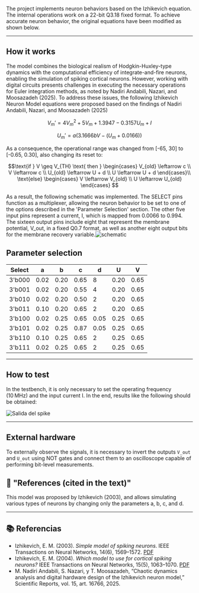 The project implements neuron behaviors based on the Izhikevich equation. The internal operations work on a 22-bit Q3.18 fixed format. To achieve accurate neuron behavior, the original equations have been modified as shown below.

---

## How it works

The model combines the biological realism of Hodgkin-Huxley-type dynamics with the computational efficiency of integrate-and-fire neurons, enabling the simulation of spiking cortical neurons. However, working with digital circuits presents challenges in executing the necessary operations for Euler integration methods, as noted by Nadiri Andabili, Nazari, and Moosazadeh (2025). To address these issues, the following Izhikevich Neuron Model equations were proposed based on the findings of Nadiri Andabili, Nazari, and Moosazadeh (2025)

```math
V_m' = 4V_m^2 + 5V_m + 1.3947 - 0.3157U_m + I
```

```math
U_m' = a(3.1666bV - (U_m+0.0166))
```

As a consequence, the operational range was changed from [-65, 30] to [-0.65, 0.30],  also changing its reset to:

```math
\text{if } V \geq V_{TH} \text{ then }
\begin{cases}
V_{old} \leftarrow c \\
V \leftarrow c \\
U_{old} \leftarrow U + d \\
U \leftarrow U + d
\end{cases}\\
\text{else}
\begin{cases}
V \leftarrow V_{old} \\
U \leftarrow U_{old}
\end{cases}

```

As a result, the following schematic was implemented. The SELECT pins function as a multiplexer, allowing the neuron behavior to be set to one of the options described in the 'Parameter Selection' section. The other five input pins represent a current, I, which is mapped from 0.0066 to 0.994. The sixteen output pins include eight that represent the membrane potential, V_out, in a fixed Q0.7 format, as well as another eight output bits for the membrane recovery variable.![schematic](IZLAYOUT.png)

## Parameter selection



| Select | a    | b    | c    | d    | U    | V    |
| ------ | ---- | ---- | ---- | ---- | ---- | ---- |
| 3'b000 | 0.02 | 0.20 | 0.65 | 8    | 0.20 | 0.65 |
| 3'b001 | 0.02 | 0.20 | 0.55 | 4    | 0.20 | 0.65 |
| 3'b010 | 0.02 | 0.20 | 0.50 | 2    | 0.20 | 0.65 |
| 3'b011 | 0.10 | 0.20 | 0.65 | 2    | 0.20 | 0.65 |
| 3'b100 | 0.02 | 0.25 | 0.65 | 0.05 | 0.25 | 0.65 |
| 3'b101 | 0.02 | 0.25 | 0.87 | 0.05 | 0.25 | 0.65 |
| 3'b110 | 0.10 | 0.25 | 0.65 | 2    | 0.25 | 0.65 |
| 3'b111 | 0.02 | 0.25 | 0.65 | 2    | 0.25 | 0.65 |

---

## How to test

In the testbench, it is only necessary to set the operating frequency (10 MHz) and the input current I. In the end, results like the following should be obtained:

![Salida del spike](RESULTS.png)

---
## External hardware

To externally observe the signals, it is necessary to invert the outputs `V_out` and `U_out` using NOT gates and connect them to an oscilloscope capable of performing bit-level measurements.

## 📑 "References (cited in the text)"

This model was proposed by Izhikevich (2003), and allows simulating various types of neurons by changing only the parameters a, b, c, and d.

---

## 📚 Referencias

- Izhikevich, E. M. (2003). *Simple model of spiking neurons*. IEEE Transactions on Neural Networks, 14(6), 1569–1572. [PDF](https://www.izhikevich.org/publications/spikes.pdf)
- Izhikevich, E. M. (2004). *Which model to use for cortical spiking neurons?* IEEE Transactions on Neural Networks, 15(5), 1063–1070. [PDF](https://www.izhikevich.org/publications/whichmod.pdf)
- M. Nadiri Andabili, S. Nazari, y T. Moosazadeh, “Chaotic dynamics analysis and digital hardware design of the Izhikevich neuron model,” Scientific Reports, vol. 15, art. 16766, 2025. 
